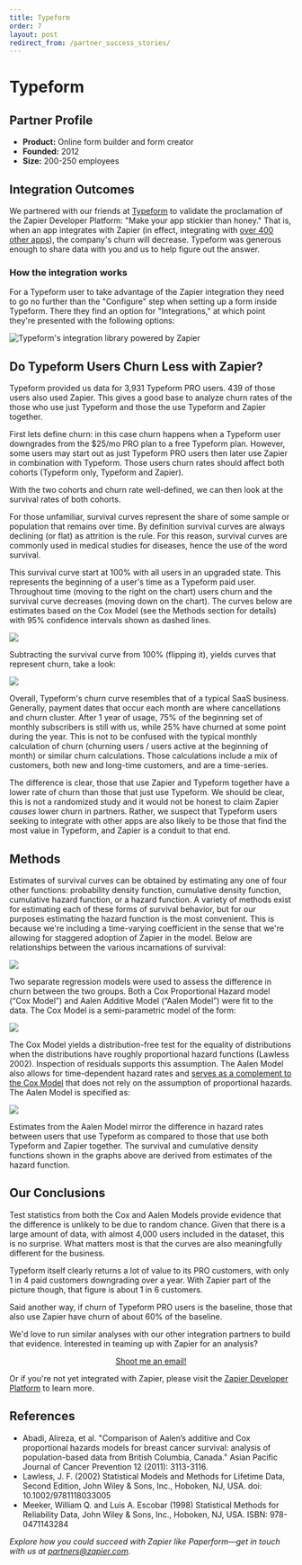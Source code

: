 ```yaml
---
title: Typeform
order: 7
layout: post
redirect_from: /partner_success_stories/
---
```


# Typeform

## Partner Profile

- **Product:** Online form builder and form creator
- **Founded:** 2012
- **Size:** 200-250 employees

## Integration Outcomes

We partnered with our friends at [Typeform](http://typeform.com) to validate the proclamation of the Zapier Developer Platform: "Make your app stickier than honey." That is, when an app integrates with Zapier (in effect, integrating with [over 400 other apps]()), the company's churn will decrease. Typeform was generous enough to share data with you and us to help figure out the answer.

### How the integration works

For a Typeform user to take advantage of the Zapier integration they need to go no further than the "Configure" step when setting up a form inside Typeform. There they find an option for "Integrations," at which point they're presented with the following options:

![Typeform's integration library powered by Zapier](
https://zapier.cachefly.net/storage/photos/3e56ea81261edd1215f12d9a70b89f7f.png)

## Do Typeform Users Churn Less with Zapier?

Typeform provided us data for 3,931 Typeform PRO users. 439 of those users also used Zapier. This gives a good base to analyze churn rates of the those who use just Typeform and those the use Typeform and Zapier together.

First lets define churn: in this case churn happens when a Typeform user downgrades from the $25/mo PRO plan to a free Typeform plan. However, some users may start out as just Typeform PRO users then later use Zapier in combination with Typeform. Those users churn rates should affect both cohorts (Typeform only, Typeform and Zapier).

With the two cohorts and churn rate well-defined, we can then look at the survival rates of both cohorts.

For those unfamiliar, survival curves represent the share of some sample or population that remains over time. By definition survival curves are always declining (or flat) as attrition is the rule.  For this reason, survival curves are commonly used in medical studies for diseases, hence the use of the word survival. 

This survival curve start at 100% with all users in an upgraded state. This represents the beginning of a user's time as a Typeform paid user. Throughout time (moving to the right on the chart) users churn and the survival curve decreases (moving down on the chart). The curves below are estimates based on the Cox Model (see the Methods section for details) with 95% confidence intervals shown as dashed lines.

![](https://zapier.cachefly.net/storage/photos/2027d88fabe1d3328c7e71661872341d.png)

Subtracting the survival curve from 100% (flipping it), yields curves that represent churn, take a look:

![](https://zapier.cachefly.net/storage/photos/3fc529b53830d5bde37c8c6a175ed2aa.png)

Overall, Typeform's churn curve resembles that of a typical SaaS business. Generally, payment dates that occur each month are where cancellations and churn cluster. After 1 year of usage, 75% of the beginning set of monthly subscribers is still with us, while 25% have churned at some point during the year. This is not to be confused with the typical monthly calculation of churn (churning users /  users active at the beginning of month) or similar churn calculations. Those calculations include a mix of customers, both new and long-time customers, and are a time-series.

The difference is clear, those that use Zapier and Typeform together have a lower rate of churn than those that just use Typeform. We should be clear, this is not a randomized study and it would not be honest to claim Zapier <i>causes</i> lower churn in partners. Rather, we suspect that Typeform users seeking to integrate with other apps are also likely to be those that find the most value in Typeform, and Zapier is a conduit to that end.

## Methods

Estimates of survival curves can be obtained by estimating any one of four other functions: probability density function, cumulative density function, cumulative hazard function, or a hazard function. A variety of methods exist for estimating each of these forms of survival behavior, but for our purposes estimating the hazard function is the most convenient.  This is because we're including a time-varying coefficient in the sense that we're allowing for staggered adoption of Zapier in the model. Below are relationships between the various incarnations of survival:

![](https://zapier.cachefly.net/storage/photos/54da96685cec3ce644bc2dcacb36c28c.png)

Two separate regression models were used to assess the difference in churn between the two groups.  Both a Cox Proportional Hazard model (“Cox Model”) and Aalen Additive Model (“Aalen Model”) were fit to the data.  The Cox Model is a semi-parametric model of the form:

![](https://zapier.cachefly.net/storage/photos/68f38c3b7b35698bc9f33032b837e588.png)

The Cox Model yields a distribution-free test for the equality of distributions when the distributions have roughly proportional hazard functions (Lawless 2002).  Inspection of residuals supports this assumption.  The Aalen Model also allows for time-dependent hazard rates and [serves as a complement to the Cox Model](http://www.ncbi.nlm.nih.gov/pubmed/22393999) that does not rely on the assumption of proportional hazards.  The Aalen Model is specified as: 

![](https://zapier.cachefly.net/storage/photos/a194b70e1f33cb517d6852c63898a72a.png)

Estimates from the Aalen Model mirror the difference in hazard rates between users that use Typeform as compared to those that use both Typeform and Zapier together. The survival and cumulative density functions shown in the graphs above are derived from estimates of the hazard function.

## Our Conclusions

Test statistics from both the Cox and Aalen Models provide evidence that the difference is unlikely to be due to random chance.  Given that there is a large amount of data, with almost 4,000 users included in the dataset, this is no surprise.  What matters most is that the curves are also meaningfully different for the business.

Typeform itself clearly returns a lot of value to its PRO customers, with only 1 in 4 paid customers downgrading over a year. With Zapier part of the picture though, that figure is about 1 in 6 customers.

Said another way, if churn of Typeform PRO users is the baseline, those that also use Zapier have churn of about 60% of the baseline.

We'd love to run similar analyses with our other integration partners to build that evidence. Interested in teaming up with Zapier for an analysis?
<p style="text-align:center"><a class="pill-button mongo orange" style="margin: 10px;" href="mailto:chris.peters@zapier.com">Shoot me an email!</a></p>

Or if you're not yet integrated with Zapier, please visit the [Zapier Developer Platform](https://zapier.com:443/platform) to learn more.

## References

- Abadi, Alireza, et al. "Comparison of Aalen’s additive and Cox proportional hazards models for breast cancer survival: analysis of population-based data from British Columbia, Canada." Asian Pacific Journal of Cancer Prevention 12 (2011): 3113-3116.
- Lawless, J. F. (2002) Statistical Models and Methods for Lifetime Data, Second Edition, John Wiley & Sons, Inc., Hoboken, NJ, USA. doi: 10.1002/9781118033005
- Meeker, William Q. and Luis A. Escobar (1998) Statistical Methods for Reliability Data, John Wiley & Sons, Inc., Hoboken, NJ, USA. ISBN: 978-0471143284

*Explore how you could succeed with Zapier like Paperform—get in touch with us at [partners@zapier.com](mailto:partners@zapier.com).*
